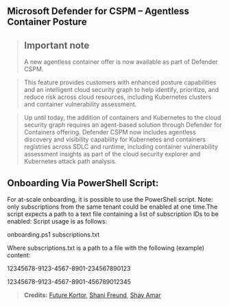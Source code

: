 ## Microsoft Defender for CSPM – Agentless Container Posture 

> ## Important note
>  A new agentless container offer is now available as part of Defender CSPM.

> This feature provides customers with enhanced posture capabilities and an intelligent cloud security graph to help identify, prioritize, and reduce risk across cloud resources,  including Kubernetes clusters and container vulnerability assessment. 

> Up until today, the addition of containers and Kubernetes to the cloud security graph requires an agent-based solution through Defender for Containers offering. 
> Defender CSPM now includes agentless discovery and visibility capability for Kubernetes and containers registries across SDLC and runtime, including container vulnerability assessment insights as part of the cloud security explorer and Kubernetes attack path analysis.

## Onboarding Via PowerShell Script: 
For at-scale onboarding, it is possible to use the PowerShell script. 
Note: only subscriptions from the same tenant could be enabled at one time.The script expects a path to a text file containing a list of subscription IDs to be enabled:
Script usage is as follows: 

onboarding.ps1 subscriptions.txt 

Where subscriptions.txt is a path to a file with the following (example) content: 

12345678-9123-4567-8901-234567890123 

12345678-9123-4567-8901-456789012345 



> **Credits:** [Future Kortor](https://github.com/future-at-work), [Shani Freund](https://www.linkedin.com/shfreund), [Shay Amar](https://www.linkedin.com/in/shay-amar/)
